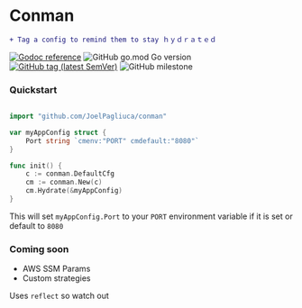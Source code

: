 # Conman
```diff
+ Tag a config to remind them to stay ｈｙｄｒａｔｅｄ
```
[![Godoc reference](https://godoc.org/github.com/JoelPagliuca/conman?status.svg)](http://godoc.org/github.com/JoelPagliuca/conman)
![GitHub go.mod Go version](https://img.shields.io/github/go-mod/go-version/JoelPagliuca/conman)
[![GitHub tag (latest SemVer)](https://img.shields.io/github/v/tag/JoelPagliuca/conman?color=green)](https://github.com/JoelPagliuca/Conman/releases/latest)
![GitHub milestone](https://img.shields.io/github/milestones/progress-percent/JoelPagliuca/conman/1?color=yellow)

### Quickstart
```go

import "github.com/JoelPagliuca/conman"

var myAppConfig struct {
	Port string `cmenv:"PORT" cmdefault:"8080"`
}

func init() {
	c := conman.DefaultCfg
	cm := conman.New(c)
	cm.Hydrate(&myAppConfig)
}
```
This will set `myAppConfig.Port` to your `PORT` environment variable if it is set or default to `8080`

### Coming soon
* AWS SSM Params
* Custom strategies


Uses `reflect` so watch out

